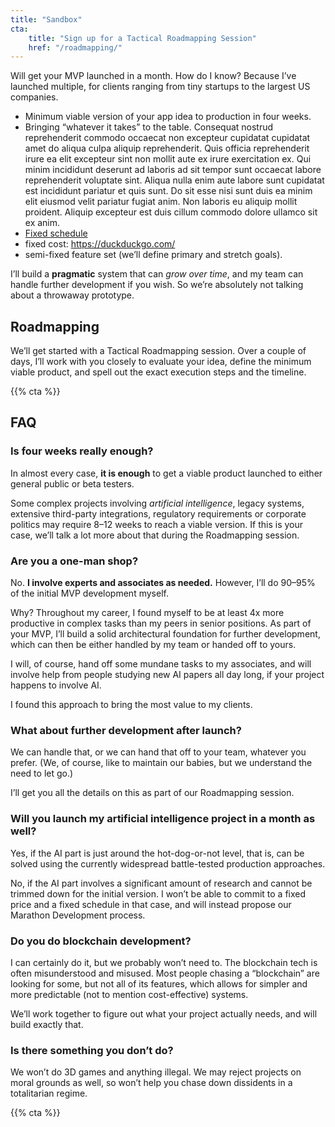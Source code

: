 ```yaml
---
title: "Sandbox"
cta:
    title: "Sign up for a Tactical Roadmapping Session"
    href: "/roadmapping/"
---
```


Will get your MVP launched in a month. How do I know? Because I’ve launched multiple, for clients ranging from tiny startups to the largest US companies.

* Minimum viable version of your app idea to production in four weeks.
* Bringing “whatever it takes” to the table. Consequat nostrud reprehenderit commodo occaecat non excepteur cupidatat cupidatat amet do aliqua culpa aliquip reprehenderit. Quis officia reprehenderit irure ea elit excepteur sint non mollit aute ex irure exercitation ex. Qui minim incididunt deserunt ad laboris ad sit tempor sunt occaecat labore reprehenderit voluptate sint. Aliqua nulla enim aute labore sunt cupidatat est incididunt pariatur et quis sunt. Do sit esse nisi sunt duis ea minim elit eiusmod velit pariatur fugiat anim. Non laboris eu aliquip mollit proident. Aliquip excepteur est duis cillum commodo dolore ullamco sit ex anim.
* [Fixed schedule](http://www.example.com/)
* fixed cost: https://duckduckgo.com/
* semi-fixed feature set (we’ll define primary and stretch goals).

I’ll build a **pragmatic** system that can *grow over time*, and my team can handle further development if you wish. So we’re absolutely not talking about a throwaway prototype.

## Roadmapping

We’ll get started with a Tactical Roadmapping session. Over a couple of days, I’ll work with you closely to evaluate your idea, define the minimum viable product, and spell out the exact execution steps and the timeline.

{{% cta %}}

## FAQ

### Is four weeks really enough?

In almost every case, **it is enough** to get a viable product launched to either general public or beta testers.

Some complex projects involving *artificial intelligence*, legacy systems, extensive third-party integrations, regulatory requirements or corporate politics may require 8–12 weeks to reach a viable version. If this is your case, we’ll talk a lot more about that during the Roadmapping session.

### Are you a one-man shop?

No. **I involve experts and associates as needed.** However, I’ll do 90–95% of the initial MVP development myself.

Why? Throughout my career, I found myself to be at least 4x more productive in complex tasks than my peers in senior positions. As part of your MVP, I’ll build a solid architectural foundation for further development, which can then be either handled by my team or handed off to yours.

I will, of course, hand off some mundane tasks to my associates, and will involve help from people studying new AI papers all day long, if your project happens to involve AI.

I found this approach to bring the most value to my clients.

### What about further development after launch?

We can handle that, or we can hand that off to your team, whatever you prefer. (We, of course, like to maintain our babies, but we understand the need to let go.)

I’ll get you all the details on this as part of our Roadmapping session.

### Will you launch my artificial intelligence project in a month as well?

Yes, if the AI part is just around the hot-dog-or-not level, that is, can be solved using the currently widespread battle-tested production approaches.

No, if the AI part involves a significant amount of research and cannot be trimmed down for the initial version. I won’t be able to commit to a fixed price and a fixed schedule in that case, and will instead propose our Marathon Development process.

### Do you do blockchain development?

I can certainly do it, but we probably won’t need to. The blockchain tech is often misunderstood and misused. Most people chasing a “blockchain” are looking for some, but not all of its features, which allows for simpler and more predictable (not to mention cost-effective) systems.

We’ll work together to figure out what your project actually needs, and will build exactly that.

### Is there something you don’t do?

We won’t do 3D games and anything illegal. We may reject projects on moral grounds as well, so won’t help you chase down dissidents in a totalitarian regime.

{{% cta %}}